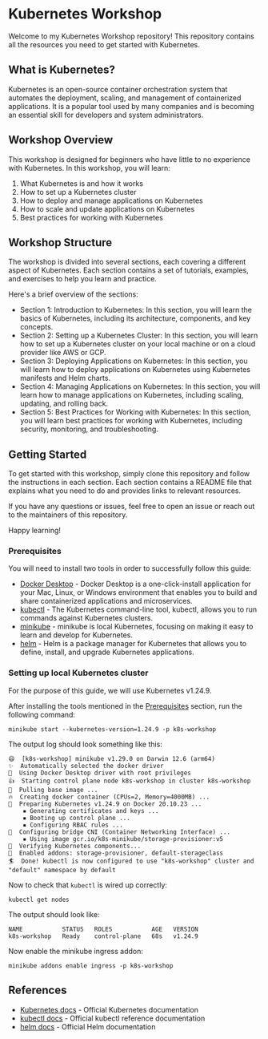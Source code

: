 # Kubernetes Workshop
Welcome to my Kubernetes Workshop repository! This repository contains all the resources you need to get started with Kubernetes.

## What is Kubernetes?
Kubernetes is an open-source container orchestration system that automates the deployment, scaling, and management of containerized applications.
It is a popular tool used by many companies and is becoming an essential skill for developers and system administrators.

## Workshop Overview
This workshop is designed for beginners who have little to no experience with Kubernetes. In this workshop, you will learn:

1. What Kubernetes is and how it works
2. How to set up a Kubernetes cluster
3. How to deploy and manage applications on Kubernetes
4. How to scale and update applications on Kubernetes
5. Best practices for working with Kubernetes

## Workshop Structure
The workshop is divided into several sections, each covering a different aspect of Kubernetes. Each section contains a set of tutorials, examples, and exercises to help you learn and practice.

Here's a brief overview of the sections:

* Section 1: Introduction to Kubernetes: In this section, you will learn the basics of Kubernetes, including its architecture, components, and key concepts.
* Section 2: Setting up a Kubernetes Cluster: In this section, you will learn how to set up a Kubernetes cluster on your local machine or on a cloud provider like AWS or GCP.
* Section 3: Deploying Applications on Kubernetes: In this section, you will learn how to deploy applications on Kubernetes using Kubernetes manifests and Helm charts.
* Section 4: Managing Applications on Kubernetes: In this section, you will learn how to manage applications on Kubernetes, including scaling, updating, and rolling back.
* Section 5: Best Practices for Working with Kubernetes: In this section, you will learn best practices for working with Kubernetes, including security, monitoring, and troubleshooting.

## Getting Started
To get started with this workshop, simply clone this repository and follow the instructions in each section.
Each section contains a README file that explains what you need to do and provides links to relevant resources.

If you have any questions or issues, feel free to open an issue or reach out to the maintainers of this repository.

Happy learning!

### Prerequisites
You will need to install two tools in order to successfully follow this guide:
* [Docker Desktop](https://www.docker.com/products/docker-desktop/) - Docker Desktop is a one-click-install application for your Mac, Linux, or Windows environment that enables you to build and share containerized applications and microservices.
* [kubectl](https://kubernetes.io/docs/tasks/tools/#kubectl) - The Kubernetes command-line tool, kubectl, allows you to run commands against Kubernetes clusters.
* [minikube](https://minikube.sigs.k8s.io/docs/start/) - minikube is local Kubernetes, focusing on making it easy to learn and develop for Kubernetes.
* [helm](https://helm.sh/docs/intro/install/) - Helm is a package manager for Kubernetes that allows you to define, install, and upgrade Kubernetes applications.

### Setting up local Kubernetes cluster
For the purpose of this guide, we will use Kubernetes v1.24.9.

After installing the tools mentioned in the [Prerequisites](#prerequisites) section, run the following command:
```shell
minikube start --kubernetes-version=1.24.9 -p k8s-workshop
```

The output log should look something like this:
```
😄  [k8s-workshop] minikube v1.29.0 on Darwin 12.6 (arm64)
✨  Automatically selected the docker driver
📌  Using Docker Desktop driver with root privileges
👍  Starting control plane node k8s-workshop in cluster k8s-workshop
🚜  Pulling base image ...
🔥  Creating docker container (CPUs=2, Memory=4000MB) ...
🐳  Preparing Kubernetes v1.24.9 on Docker 20.10.23 ...
    ▪ Generating certificates and keys ...
    ▪ Booting up control plane ...
    ▪ Configuring RBAC rules ...
🔗  Configuring bridge CNI (Container Networking Interface) ...
    ▪ Using image gcr.io/k8s-minikube/storage-provisioner:v5
🔎  Verifying Kubernetes components...
🌟  Enabled addons: storage-provisioner, default-storageclass
🏄  Done! kubectl is now configured to use "k8s-workshop" cluster and "default" namespace by default
```

Now to check that `kubectl` is wired up correctly:
```shell
kubectl get nodes
```

The output should look like:
```
NAME           STATUS   ROLES           AGE   VERSION
k8s-workshop   Ready    control-plane   68s   v1.24.9
```

Now enable the minikube ingress addon:
```shell
minikube addons enable ingress -p k8s-workshop
```

## References
* [Kubernetes docs](https://kubernetes.io/docs/home/) - Official Kubernetes documentation
* [kubectl docs](https://kubernetes.io/docs/reference/generated/kubectl/kubectl-commands) - Official kubectl reference documentation
* [helm docs](https://helm.sh/docs/) - Official Helm documentation